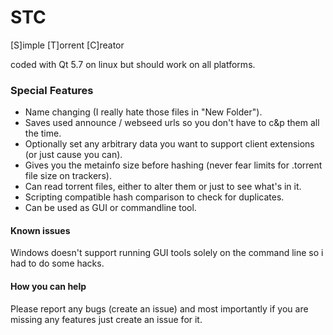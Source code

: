 # STC
[S]imple [T]orrent [C]reator  

coded with Qt 5.7 on linux but should work on all platforms.  
  
  
### Special Features
* Name changing (I really hate those files in "New Folder").
* Saves used announce / webseed urls so you don't have to c&p them all the time.
* Optionally set any arbitrary data you want to support client extensions (or just cause you can).
* Gives you the metainfo size before hashing (never fear limits for .torrent file size on trackers).
* Can read torrent files, either to alter them or just to see what's in it.
* Scripting compatible hash comparison to check for duplicates.
* Can be used as GUI or commandline tool.
  
  
  
#### Known issues
Windows doesn't support running GUI tools solely on the command line so i had to do some hacks.
  
  
#### How you can help
Please report any bugs (create an issue) and most importantly if you are missing any features just create an issue for it.